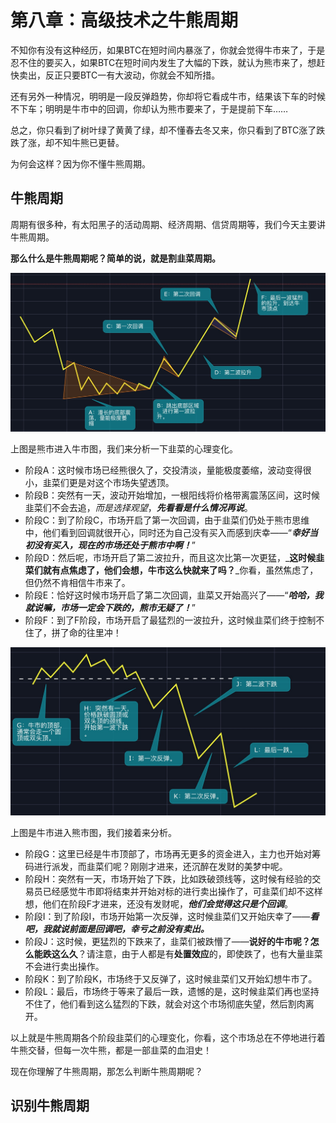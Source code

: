 # 第八章：高级技术之牛熊周期

不知你有没有这种经历，如果BTC在短时间内暴涨了，你就会觉得牛市来了，于是忍不住的要买入，如果BTC在短时间内发生了大幅的下跌，就认为熊市来了，想赶快卖出，反正只要BTC一有大波动，你就会不知所措。

还有另外一种情况，明明是一段反弹趋势，你却将它看成牛市，结果该下车的时候不下车；明明是牛市中的回调，你却认为熊市要来了，于是提前下车……

总之，你只看到了树叶绿了黄黄了绿，却不懂春去冬又来，你只看到了BTC涨了跌跌了涨，却不知牛熊已更替。

为何会这样？因为你不懂牛熊周期。

## 牛熊周期

周期有很多种，有太阳黑子的活动周期、经济周期、信贷周期等，我们今天主要讲牛熊周期。

**那么什么是牛熊周期呢？简单的说，就是割韭菜周期。**

![&#x7531;&#x718A;&#x5E02;&#x8FDB;&#x5165;&#x725B;&#x5E02;](.gitbook/assets/xnip2020-04-03_13-34-26.jpg)

上图是熊市进入牛市图，我们来分析一下韭菜的心理变化。

* 阶段A：这时候市场已经熊很久了，交投清淡，量能极度萎缩，波动变得很小，韭菜们更是对这个市场失望透顶。
* 阶段B：突然有一天，波动开始增加，一根阳线将价格带离震荡区间，这时候韭菜们不会去追，_而是选择观望_，_**先看看是什么情况再说**_。
* 阶段C：到了阶段C，市场开启了第一次回调，由于韭菜们仍处于熊市思维中，他们看到回调就很开心，同时还为自己没有买入而感到庆幸——“_**幸好当初没有买入，现在的市场还处于熊市中啊！**_”
* 阶段D：然后呢，市场开启了第二波拉升，而且这次比第一次更猛，_**这时候韭菜们就有点焦虑了，他们会想，牛市这么快就来了吗？**_你看，虽然焦虑了，但仍然不肯相信牛市来了。
* 阶段E：恰好这时候市场开启了第二次回调，韭菜又开始高兴了——“_**哈哈，我就说嘛，市场一定会下跌的，熊市无疑了！**_”
* 阶段F：到了F阶段，市场开启了最猛烈的一波拉升，这时候韭菜们终于控制不住了，拼了命的往里冲！

![&#x7531;&#x725B;&#x5E02;&#x8FDB;&#x5165;&#x718A;&#x5E02;](.gitbook/assets/xnip2020-04-03_14-06-08.jpg)

上图是牛市进入熊市图，我们接着来分析。

* 阶段G：这里已经是牛市顶部了，市场再无更多的资金进入，主力也开始对筹码进行派发，而韭菜们呢？刚刚才进来，还沉醉在发财的美梦中呢。
* 阶段H：突然有一天，市场开始了下跌，比如跌破颈线等，这时候有经验的交易员已经感觉牛市即将结束并开始对标的进行卖出操作了，可韭菜们却不这样想，他们在阶段F才进来，还没有发财呢，_**他们会觉得这只是个回调**_。
* 阶段I：到了阶段I，市场开始第一次反弹，这时候韭菜们又开始庆幸了——_**看吧，我就说前面是回调吧，幸亏之前没有卖出。**_
* 阶段J：这时候，更猛烈的下跌来了，韭菜们被跌懵了——**说好的牛市呢？怎么能跌这么久**？请注意，由于人都是有**处置效应**的，即使跌了，也有大量韭菜不会进行卖出操作。
* 阶段K：到了阶段K，市场终于又反弹了，这时候韭菜们又开始幻想牛市了。
* 阶段L：最后，市场终于等来了最后一跌，遗憾的是，这时候韭菜们再也坚持不住了，他们看到这么猛烈的下跌，就会对这个市场彻底失望，然后割肉离开。

以上就是牛熊周期各个阶段韭菜们的心理变化，你看，这个市场总在不停地进行着牛熊交替，但每一次牛熊，都是一部韭菜的血泪史！

现在你理解了牛熊周期，那怎么判断牛熊周期呢？

## 识别牛熊周期

